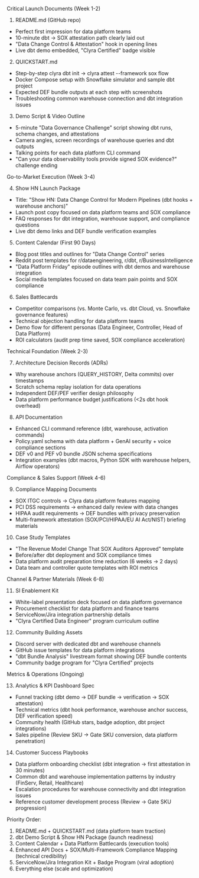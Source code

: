 Critical Launch Documents (Week 1-2)

  1. README.md (GitHub repo)
  - Perfect first impression for data platform teams
  - 10-minute dbt → SOX attestation path clearly laid out
  - "Data Change Control & Attestation" hook in opening lines
  - Live dbt demo embedded, "Clyra Certified" badge visible

  2. QUICKSTART.md
  - Step-by-step clyra dbt init → clyra attest --framework sox flow
  - Docker Compose setup with Snowflake simulator and sample dbt project
  - Expected DEF bundle outputs at each step with screenshots
  - Troubleshooting common warehouse connection and dbt integration issues

  3. Demo Script & Video Outline
  - 5-minute "Data Governance Challenge" script showing dbt runs, schema changes, and attestations
  - Camera angles, screen recordings of warehouse queries and dbt outputs
  - Talking points for each data platform CLI command
  - "Can your data observability tools provide signed SOX evidence?" challenge ending

  Go-to-Market Execution (Week 3-4)

  4. Show HN Launch Package
  - Title: "Show HN: Data Change Control for Modern Pipelines (dbt hooks + warehouse anchors)"
  - Launch post copy focused on data platform teams and SOX compliance
  - FAQ responses for dbt integration, warehouse support, and compliance questions
  - Live dbt demo links and DEF bundle verification examples

  5. Content Calendar (First 90 Days)
  - Blog post titles and outlines for "Data Change Control" series
  - Reddit post templates for r/dataengineering, r/dbt, r/BusinessIntelligence
  - "Data Platform Friday" episode outlines with dbt demos and warehouse integration
  - Social media templates focused on data team pain points and SOX compliance

  6. Sales Battlecards
  - Competitor comparisons (vs. Monte Carlo, vs. dbt Cloud, vs. Snowflake governance features)
  - Technical objection handling for data platform teams
  - Demo flow for different personas (Data Engineer, Controller, Head of Data Platform)
  - ROI calculators (audit prep time saved, SOX compliance acceleration)

  Technical Foundation (Week 2-3)

  7. Architecture Decision Records (ADRs)
  - Why warehouse anchors (QUERY_HISTORY, Delta commits) over timestamps
  - Scratch schema replay isolation for data operations
  - Independent DEF/PEF verifier design philosophy
  - Data platform performance budget justifications (<2s dbt hook overhead)

  8. API Documentation
  - Enhanced CLI command reference (dbt, warehouse, activation commands)
  - Policy.yaml schema with data platform + GenAI security + voice compliance sections
  - DEF v0 and PEF v0 bundle JSON schema specifications
  - Integration examples (dbt macros, Python SDK with warehouse helpers, Airflow operators)

  Compliance & Sales Support (Week 4-6)

  9. Compliance Mapping Documents
  - SOX ITGC controls → Clyra data platform features mapping
  - PCI DSS requirements → enhanced daily review with data changes
  - HIPAA audit requirements → DEF bundles with privacy preservation
  - Multi-framework attestation (SOX/PCI/HIPAA/EU AI Act/NIST) briefing materials

  10. Case Study Templates
  - "The Revenue Model Change That SOX Auditors Approved" template
  - Before/after dbt deployment and SOX compliance times
  - Data platform audit preparation time reduction (6 weeks → 2 days)
  - Data team and controller quote templates with ROI metrics

  Channel & Partner Materials (Week 6-8)

  11. SI Enablement Kit
  - White-label presentation deck focused on data platform governance
  - Procurement checklist for data platform and finance teams
  - ServiceNow/Jira integration partnership details
  - "Clyra Certified Data Engineer" program curriculum outline

  12. Community Building Assets
  - Discord server with dedicated dbt and warehouse channels
  - GitHub issue templates for data platform integrations
  - "dbt Bundle Analysis" livestream format showing DEF bundle contents
  - Community badge program for "Clyra Certified" projects

  Metrics & Operations (Ongoing)

  13. Analytics & KPI Dashboard Spec
  - Funnel tracking (dbt demo → DEF bundle → verification → SOX attestation)
  - Technical metrics (dbt hook performance, warehouse anchor success, DEF verification speed)
  - Community health (GitHub stars, badge adoption, dbt project integrations)
  - Sales pipeline (Review SKU → Gate SKU conversion, data platform penetration)

  14. Customer Success Playbooks
  - Data platform onboarding checklist (dbt integration → first attestation in 30 minutes)
  - Common dbt and warehouse implementation patterns by industry (FinServ, Retail, Healthcare)
  - Escalation procedures for warehouse connectivity and dbt integration issues
  - Reference customer development process (Review → Gate SKU progression)

  Priority Order:
  1. README.md + QUICKSTART.md (data platform team traction)
  2. dbt Demo Script & Show HN Package (launch readiness)
  3. Content Calendar + Data Platform Battlecards (execution tools)
  4. Enhanced API Docs + SOX/Multi-Framework Compliance Mapping (technical credibility)
  5. ServiceNow/Jira Integration Kit + Badge Program (viral adoption)
  6. Everything else (scale and optimization)
